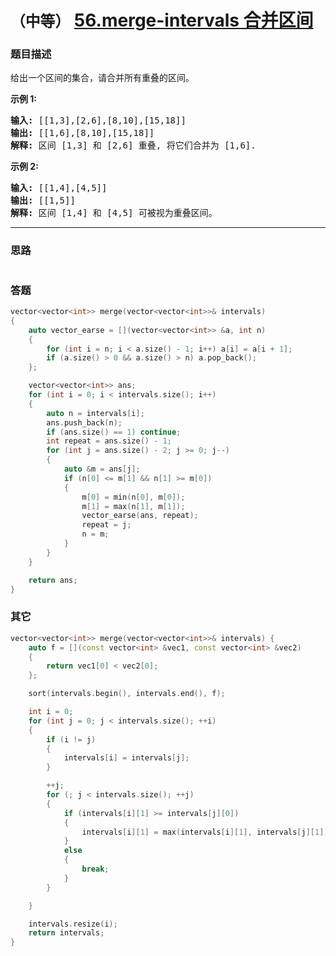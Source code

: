 # `（中等）` [56.merge-intervals 合并区间](https://leetcode-cn.com/problems/merge-intervals/)

### 题目描述
<p>给出一个区间的集合，请合并所有重叠的区间。</p>

<p><strong>示例 1:</strong></p>

<pre><strong>输入:</strong> [[1,3],[2,6],[8,10],[15,18]]
<strong>输出:</strong> [[1,6],[8,10],[15,18]]
<strong>解释:</strong> 区间 [1,3] 和 [2,6] 重叠, 将它们合并为 [1,6].
</pre>

<p><strong>示例&nbsp;2:</strong></p>

<pre><strong>输入:</strong> [[1,4],[4,5]]
<strong>输出:</strong> [[1,5]]
<strong>解释:</strong> 区间 [1,4] 和 [4,5] 可被视为重叠区间。</pre>


---
### 思路
```
```

### 答题
``` C++
vector<vector<int>> merge(vector<vector<int>>& intervals)
{
	auto vector_earse = [](vector<vector<int>> &a, int n)
	{
		for (int i = n; i < a.size() - 1; i++) a[i] = a[i + 1];
		if (a.size() > 0 && a.size() > n) a.pop_back();
	};

	vector<vector<int>> ans;
	for (int i = 0; i < intervals.size(); i++)
	{
		auto n = intervals[i];
		ans.push_back(n);
		if (ans.size() == 1) continue;
		int repeat = ans.size() - 1;
		for (int j = ans.size() - 2; j >= 0; j--)
		{
			auto &m = ans[j];
			if (n[0] <= m[1] && n[1] >= m[0])
			{
				m[0] = min(n[0], m[0]);
				m[1] = max(n[1], m[1]);
				vector_earse(ans, repeat);
				repeat = j;
				n = m;
			}
		}
	}

	return ans;
}
```

### 其它
``` C++
vector<vector<int>> merge(vector<vector<int>>& intervals) {
	auto f = [](const vector<int> &vec1, const vector<int> &vec2)
	{
		return vec1[0] < vec2[0];
	};

	sort(intervals.begin(), intervals.end(), f);

	int i = 0;
	for (int j = 0; j < intervals.size(); ++i)
	{
		if (i != j)
		{
			intervals[i] = intervals[j];
		}

		++j;
		for (; j < intervals.size(); ++j)
		{
			if (intervals[i][1] >= intervals[j][0])
			{
				intervals[i][1] = max(intervals[i][1], intervals[j][1]);
			}
			else
			{
				break;
			}
		}

	}

	intervals.resize(i);
	return intervals;
}
```

